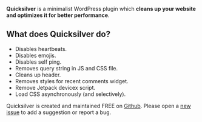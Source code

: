 **Quicksilver** is a minimalist WordPress plugin which **cleans up your website and optimizes it for better performance**.

## What does Quicksilver do?

* Disables heartbeats.
* Disables emojis.
* Disables self ping.
* Removes query string in JS and CSS file.
* Cleans up header.
* Removes styles for recent comments widget.
* Remove Jetpack devicex script.
* Load CSS asynchronously (and selectively).

Quicksilver is created and maintained FREE on [Github](https://github.com/mechanika-design/quicksilver). Please open a [new issue](https://github.com/mechanika-design/quicksilver/issues) to add a suggestion or report a bug.

